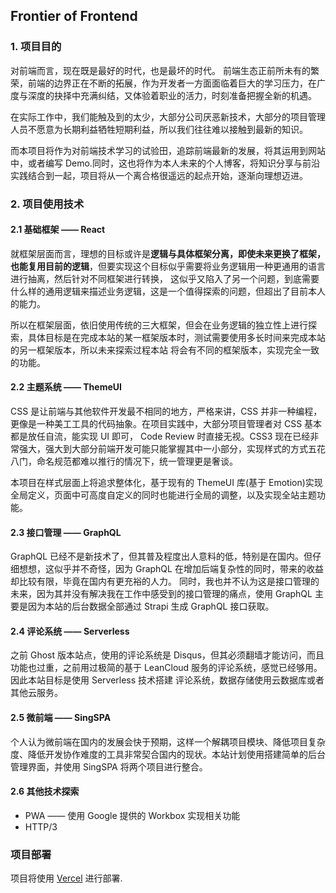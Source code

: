 ## Frontier of Frontend

### 1. 项目目的
对前端而言，现在既是最好的时代，也是最坏的时代。
前端生态正前所未有的繁荣，前端的边界正在不断的拓展，作为开发者一方面面临着巨大的学习压力，在广度与深度的抉择中充满纠结，又体验着职业的活力，时刻准备把握全新的机遇。

在实际工作中，我们能触及到的太少，大部分公司厌恶新技术，大部分的项目管理人员不愿意为长期利益牺牲短期利益，所以我们往往难以接触到最新的知识。

而本项目将作为对前端技术学习的试验田，追踪前端最新的发展，将其运用到网站中，或者编写 Demo.同时，这也将作为本人未来的个人博客，将知识分享与前沿实践结合到一起，项目将从一个离合格很遥远的起点开始，逐渐向理想迈进。

### 2. 项目使用技术
#### 2.1 基础框架 —— React
就框架层面而言，理想的目标或许是**逻辑与具体框架分离，即使未来更换了框架，也能复用目前的逻辑**，但要实现这个目标似乎需要将业务逻辑用一种更通用的语言进行抽离，然后针对不同框架进行转换，
这似乎又陷入了另一个问题，到底需要什么样的通用逻辑来描述业务逻辑，这是一个值得探索的问题，但超出了目前本人的能力。

所以在框架层面，依旧使用传统的三大框架，但会在业务逻辑的独立性上进行探索，具体目标是在完成本站的某一框架版本时，测试需要使用多长时间来完成本站的另一框架版本，所以未来探索过程本站
将会有不同的框架版本，实现完全一致的功能。

#### 2.2 主题系统 —— ThemeUI
CSS 是让前端与其他软件开发最不相同的地方，严格来讲，CSS 并非一种编程，更像是一种美工工具的代码抽象。在项目实践中，大部分项目管理者对 CSS 基本都是放任自流，能实现 UI 即可，
Code Review 时直接无视。CSS3 现在已经非常强大，强大到大部分前端开发可能只能掌握其中一小部分，实现样式的方式五花八门，命名规范都难以推行的情况下，统一管理更是奢谈。

本项目在样式层面上将追求整体化，基于现有的 ThemeUI 库(基于 Emotion)实现全局定义，页面中可高度自定义的同时也能进行全局的调整，以及实现全站主题功能。

#### 2.3 接口管理 —— GraphQL
GraphQL 已经不是新技术了，但其普及程度出人意料的低，特别是在国内。但仔细想想，这似乎并不奇怪，因为 GraphQL 在增加后端复杂性的同时，带来的收益却比较有限，毕竟在国内有更充裕的人力。
同时，我也并不认为这是接口管理的未来，因为其并没有解决我在工作中感受到的接口管理的痛点，使用 GraphQL 主要是因为本站的后台数据全部通过 Strapi 生成 GraphQL 接口获取。

#### 2.4 评论系统 —— Serverless
之前 Ghost 版本站点，使用的评论系统是 Disqus，但其必须翻墙才能访问，而且功能也过重，之前用过极简的基于 LeanCloud 服务的评论系统，感觉已经够用。因此本站目标是使用 Serverless 技术搭建
评论系统，数据存储使用云数据库或者其他云服务。

#### 2.5 微前端 —— SingSPA
个人认为微前端在国内的发展会快于预期，这样一个解耦项目模块、降低项目复杂度、降低开发协作难度的工具非常契合国内的现状。本站计划使用搭建简单的后台管理界面，并使用 SingSPA 将两个项目进行整合。

#### 2.6 其他技术探索
* PWA —— 使用 Google 提供的 Workbox 实现相关功能
* HTTP/3

### 项目部署
项目将使用 [Vercel](http://vercel.com/) 进行部署.








